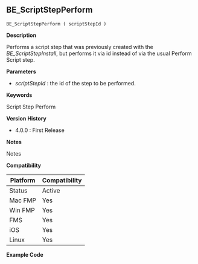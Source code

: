 ## BE_ScriptStepPerform

    BE_ScriptStepPerform ( scriptStepId )

**Description**  

Performs a script step that was previously created with the *BE_ScriptStepInstall*, but performs it via id instead of via the usual Perform Script step.

**Parameters**

* *scriptStepId* : the id of the step to be performed.

**Keywords**  

Script Step Perform

**Version History**

* 4.0.0 : First Release

**Notes**

Notes

**Compatibility** 

| Platform | Compatibility |
|-----------|-----------|
| Status | Active |  
| Mac FMP | Yes  |  
| Win FMP | Yes  |  
| FMS | Yes  |  
| iOS | Yes  |  
| Linux | Yes  |  

**Example Code**
